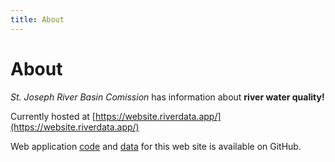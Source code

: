 ```yaml
---
title: About
---
```


# About


*St. Joseph River Basin Comission* has information about __river water quality!__

Currently hosted at [https://website.riverdata.app/](https://website.riverdata.app/)

Web application [code](https://github.com/juozasg/river-data-explorer/tree/svelte5) and [data](https://github.com/Limnogirl90/SJRBC-web-map-data/tree/main) for this web site is available on GitHub.

